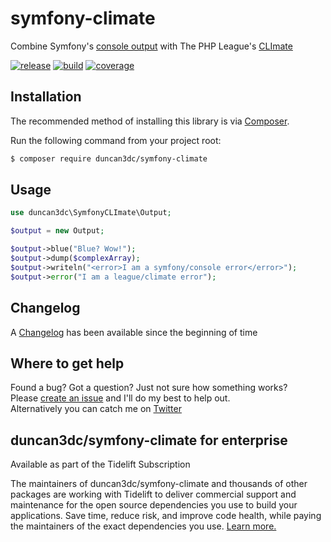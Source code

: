 # symfony-climate
Combine Symfony's [console output](http://symfony.com/doc/3.1/console/coloring.html) with The PHP League's [CLImate](http://climate.thephpleague.com/)

[![release](https://poser.pugx.org/duncan3dc/symfony-climate/version.svg)](https://packagist.org/packages/duncan3dc/symfony-climate)
[![build](https://travis-ci.org/duncan3dc/symfony-climate.svg?branch=master)](https://travis-ci.org/duncan3dc/symfony-climate)
[![coverage](https://codecov.io/gh/duncan3dc/symfony-climate/graph/badge.svg)](https://codecov.io/gh/duncan3dc/symfony-climate)


## Installation

The recommended method of installing this library is via [Composer](//getcomposer.org/).

Run the following command from your project root:

```bash
$ composer require duncan3dc/symfony-climate
```


## Usage

```php
use duncan3dc\SymfonyCLImate\Output;

$output = new Output;

$output->blue("Blue? Wow!");
$output->dump($complexArray);
$output->writeln("<error>I am a symfony/console error</error>");
$output->error("I am a league/climate error");
```


## Changelog
A [Changelog](CHANGELOG.md) has been available since the beginning of time


## Where to get help
Found a bug? Got a question? Just not sure how something works?  
Please [create an issue](//github.com/duncan3dc/symfony-console/issues) and I'll do my best to help out.  
Alternatively you can catch me on [Twitter](https://twitter.com/duncan3dc)


## duncan3dc/symfony-climate for enterprise

Available as part of the Tidelift Subscription

The maintainers of duncan3dc/symfony-climate and thousands of other packages are working with Tidelift to deliver commercial support and maintenance for the open source dependencies you use to build your applications. Save time, reduce risk, and improve code health, while paying the maintainers of the exact dependencies you use. [Learn more.](https://tidelift.com/subscription/pkg/packagist-duncan3dc-symfony-climate?utm_source=packagist-duncan3dc-symfony-climate&utm_medium=referral&utm_campaign=readme)
